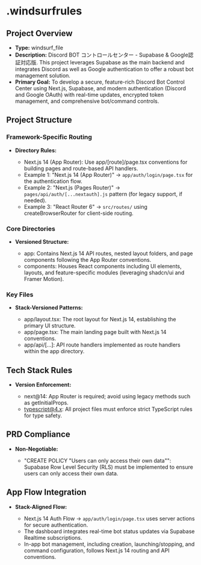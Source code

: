 # .windsurfrules

## Project Overview

*   **Type:** windsurf_file
*   **Description:** Discord BOT コントロールセンター - Supabase & Google認証対応版. This project leverages Supabase as the main backend and integrates Discord as well as Google authentication to offer a robust bot management solution.
*   **Primary Goal:** To develop a secure, feature-rich Discord Bot Control Center using Next.js, Supabase, and modern authentication (Discord and Google OAuth) with real-time updates, encrypted token management, and comprehensive bot/command controls.

## Project Structure

### Framework-Specific Routing

*   **Directory Rules:**

    *   Next.js 14 (App Router): Use app/[route]/page.tsx conventions for building pages and route-based API handlers.
    *   Example 1: "Next.js 14 (App Router)" → `app/auth/login/page.tsx` for the authentication flow.
    *   Example 2: "Next.js (Pages Router)" → `pages/api/auth/[...nextauth].js` pattern (for legacy support, if needed).
    *   Example 3: "React Router 6" → `src/routes/` using createBrowserRouter for client-side routing.

### Core Directories

*   **Versioned Structure:**

    *   app: Contains Next.js 14 API routes, nested layout folders, and page components following the App Router conventions.
    *   components: Houses React components including UI elements, layouts, and feature-specific modules (leveraging shadcn/ui and Framer Motion).

### Key Files

*   **Stack-Versioned Patterns:**

    *   app/layout.tsx: The root layout for Next.js 14, establishing the primary UI structure.
    *   app/page.tsx: The main landing page built with Next.js 14 conventions.
    *   app/api/[...]: API route handlers implemented as route handlers within the app directory.

## Tech Stack Rules

*   **Version Enforcement:**

    *   next@14: App Router is required; avoid using legacy methods such as getInitialProps.
    *   <typescript@4.x>: All project files must enforce strict TypeScript rules for type safety.

## PRD Compliance

*   **Non-Negotiable:**

    *   "CREATE POLICY "Users can only access their own data"": Supabase Row Level Security (RLS) must be implemented to ensure users can only access their own data.

## App Flow Integration

*   **Stack-Aligned Flow:**

    *   Next.js 14 Auth Flow → `app/auth/login/page.tsx` uses server actions for secure authentication.
    *   The dashboard integrates real-time bot status updates via Supabase Realtime subscriptions.
    *   In-app bot management, including creation, launching/stopping, and command configuration, follows Next.js 14 routing and API conventions.
